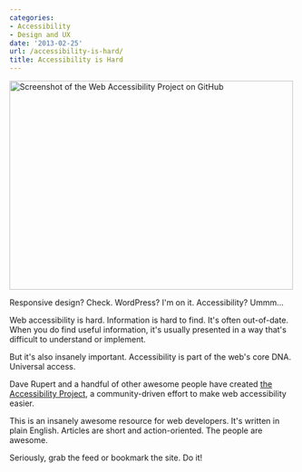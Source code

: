 ```yaml
---
categories:
- Accessibility
- Design and UX
date: '2013-02-25'
url: /accessibility-is-hard/
title: Accessibility is Hard
---
```


<img src="https://gomakethings.com/wp-content/uploads/2013/02/web-accessibility.jpg" title="Screenshot of the Web Accessibility Project on GitHub" width="500" height="369" class="aligncenter size-full wp-image-4079" />

Responsive design? Check. WordPress? I'm on it. Accessibility? Ummm...

Web accessibility is hard. Information is hard to find. It's often out-of-date. When you do find useful information, it's usually presented in a way that's difficult to understand or implement.

But it's also insanely important. Accessibility is part of the web's core DNA. Universal access.

Dave Rupert and a handful of other awesome people have created <a href="http://a11yproject.com/">the Accessibility Project</a>, a community-driven effort to make web accessibility easier.

This is an insanely awesome resource for web developers. It's written in plain English. Articles are short and action-oriented. The people are awesome.

Seriously, grab the feed or bookmark the site. Do it!
